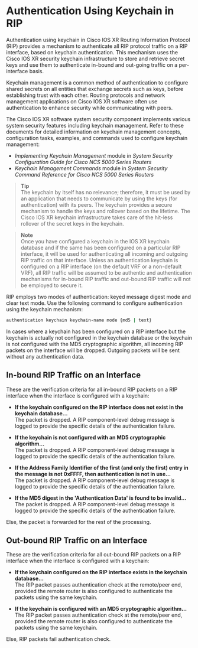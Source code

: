 # Authentication Using Keychain in RIP

Authentication using keychain in Cisco IOS XR Routing Information Protocol (RIP) provides a mechanism to authenticate all RIP protocol traffic on a RIP interface, based on keychain authentication. This mechanism uses the Cisco IOS XR security keychain infrastructure to store and retrieve secret keys and use them to authenticate in-bound and out-going traffic on a per-interface basis.

Keychain management is a common method of authentication to configure shared secrets on all entities that exchange secrets such as keys, before establishing trust with each other. Routing protocols and network management applications on Cisco IOS XR software often use authentication to enhance security while communicating with peers.

The Cisco IOS XR software system security component implements various system security features including keychain management. Refer to these documents for detailed information on keychain management concepts, configuration tasks, examples, and commands used to configure keychain management:

- *Implementing Keychain Management* module in *System Security Configuration Guide for Cisco NCS 5000 Series Routers*
- *Keychain Management Commands* module in *System Security Command Reference for Cisco NCS 5000 Series Routers*

> **Tip**  
> The keychain by itself has no relevance; therefore, it must be used by an application that needs to communicate by using the keys (for authentication) with its peers. The keychain provides a secure mechanism to handle the keys and rollover based on the lifetime. The Cisco IOS XR keychain infrastructure takes care of the hit-less rollover of the secret keys in the keychain.

> **Note**  
> Once you have configured a keychain in the IOS XR keychain database and if the same has been configured on a particular RIP interface, it will be used for authenticating all incoming and outgoing RIP traffic on that interface. Unless an authentication keychain is configured on a RIP interface (on the default VRF or a non-default VRF), all RIP traffic will be assumed to be authentic and authentication mechanisms for in-bound RIP traffic and out-bound RIP traffic will not be employed to secure it.

RIP employs two modes of authentication: keyed message digest mode and clear text mode. Use the following command to configure authentication using the keychain mechanism:

```bash
authentication keychain keychain-name mode {md5 | text}
```

In cases where a keychain has been configured on a RIP interface but the keychain is actually not configured in the keychain database or the keychain is not configured with the MD5 cryptographic algorithm, all incoming RIP packets on the interface will be dropped. Outgoing packets will be sent without any authentication data.

## In-bound RIP Traffic on an Interface

These are the verification criteria for all in-bound RIP packets on a RIP interface when the interface is configured with a keychain:

- **If the keychain configured on the RIP interface does not exist in the keychain database...**  
  The packet is dropped. A RIP component-level debug message is logged to provide the specific details of the authentication failure.

- **If the keychain is not configured with an MD5 cryptographic algorithm...**  
  The packet is dropped. A RIP component-level debug message is logged to provide the specific details of the authentication failure.

- **If the Address Family Identifier of the first (and only the first) entry in the message is not 0xFFFF, then authentication is not in use...**  
  The packet is dropped. A RIP component-level debug message is logged to provide the specific details of the authentication failure.

- **If the MD5 digest in the 'Authentication Data' is found to be invalid...**  
  The packet is dropped. A RIP component-level debug message is logged to provide the specific details of the authentication failure.

Else, the packet is forwarded for the rest of the processing.

## Out-bound RIP Traffic on an Interface

These are the verification criteria for all out-bound RIP packets on a RIP interface when the interface is configured with a keychain:

- **If the keychain configured on the RIP interface exists in the keychain database...**  
  The RIP packet passes authentication check at the remote/peer end, provided the remote router is also configured to authenticate the packets using the same keychain.

- **If the keychain is configured with an MD5 cryptographic algorithm...**  
  The RIP packet passes authentication check at the remote/peer end, provided the remote router is also configured to authenticate the packets using the same keychain.

Else, RIP packets fail authentication check.